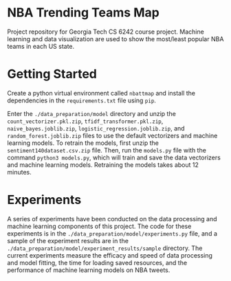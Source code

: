 # NBA Trending Teams Map
Project repository for Georgia Tech CS 6242 course project. Machine learning and data visualization are used to show the most/least popular NBA teams in each US state. 

# Getting Started 
Create a python virtual environment called `nbattmap` and install the dependencies in the `requirements.txt` file using `pip`. 

Enter the `./data_preparation/model` directory and unzip the `count_vectorizer.pkl.zip`, `tfidf_transformer.pkl.zip`, `naive_bayes.joblib.zip`, `logistic_regression.joblib.zip`, and `random_forest.joblib.zip` files to use the default vectorizers and machine learning models. To retrain the models, first unzip the `sentiment140dataset.csv.zip` file. Then, run the `models.py` file with the command `python3 models.py`, which will train and save the data vectorizers and machine learning models. Retraining the models takes about 12 minutes. 

# Experiments 
A series of experiments have been conducted on the data processing and machine learning components of this project. The code for these experiments is in the `./data_preparation/model/experiments.py` file, and a sample of the experiment results are in the `./data_preparation/model/experiment_results/sample` directory. The current experiments measure the efficacy and speed of data processing and model fitting, the time for loading saved resources, and the performance of machine learning models on NBA tweets. 
